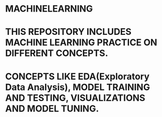 # MACHINELEARNING

# THIS REPOSITORY INCLUDES MACHINE LEARNING PRACTICE ON DIFFERENT CONCEPTS.

# CONCEPTS LIKE EDA(Exploratory Data Analysis), MODEL TRAINING AND TESTING, VISUALIZATIONS AND MODEL TUNING.
